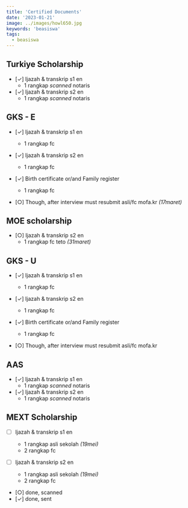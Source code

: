 ```yaml
---
title: 'Certified Documents'
date: '2023-01-21'
image: ../images/howl650.jpg
keywords: 'beasiswa'
tags:
  - beasiswa
---
```


## Turkiye Scholarship

- [✓] Ijazah & transkrip s1 en
  - 1 rangkap _scanned_ notaris
- [✓] Ijazah & transkrip s2 en
  - 1 rangkap _scanned_ notaris

## GKS - E

- [✓] Ijazah & transkrip s1 en
  - 1 rangkap fc
- [✓] Ijazah & transkrip s2 en
  - 1 rangkap fc
- [✓] Birth certificate or/and Family register

  - 1 rangkap fc

- [○] Though, after interview must resubmit asli/fc mofa.kr _(17maret)_

## MOE scholarship

- [○] Ijazah & transkrip s2 en
  - 1 rangkap fc teto _(31maret)_

## GKS - U

- [✓] Ijazah & transkrip s1 en
  - 1 rangkap fc
- [✓] Ijazah & transkrip s2 en
  - 1 rangkap fc
- [✓] Birth certificate or/and Family register

  - 1 rangkap fc

- [○] Though, after interview must resubmit asli/fc mofa.kr

## AAS

- [✓] Ijazah & transkrip s1 en
  - 1 rangkap _scanned_ notaris
- [✓] Ijazah & transkrip s2 en
  - 1 rangkap _scanned_ notaris

## MEXT Scholarship

- [ ] Ijazah & transkrip s1 en

  - 1 rangkap asli sekolah _(19mei)_
  - 2 rangkap fc

- [ ] Ijazah & transkrip s2 en

  - 1 rangkap asli sekolah _(19mei)_
  - 2 rangkap fc

- [○] done, scanned
- [✓] done, sent
